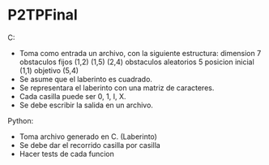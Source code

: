 # P2TPFinal

C:

- Toma como entrada un archivo, con la siguiente estructura:
    dimension
    7
    obstaculos fijos
    (1,2)
    (1,5)
    (2,4)
    obstaculos aleatorios
    5
    posicion inicial
    (1,1)
    objetivo
    (5,4)
- Se asume que el laberinto es cuadrado.
- Se representara el laberinto con una matriz de caracteres.
- Cada casilla puede ser 0, 1, I, X.
- Se debe escribir la salida en un archivo.


Python:

- Toma archivo generado en C. (Laberinto)
- Se debe dar el recorrido casilla por casilla
- Hacer tests de cada funcion
